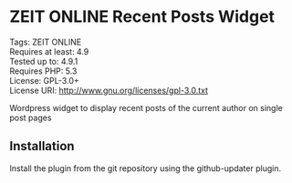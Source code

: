 # ZEIT ONLINE Recent Posts Widget
Tags: ZEIT ONLINE  
Requires at least: 4.9  
Tested up to: 4.9.1  
Requires PHP: 5.3  
License: GPL-3.0+  
License URI: http://www.gnu.org/licenses/gpl-3.0.txt 

Wordpress widget to display recent posts of the current author on single post pages

## Installation
Install the plugin from the git repository using the github-updater plugin.
